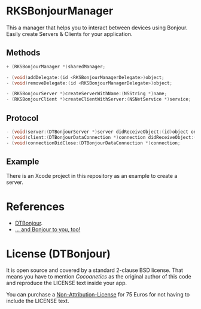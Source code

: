 # RKSBonjourManager

This a manager that helps you to interact between devices using Bonjour. Easily create Servers & Clients for your application.

## Methods

```objective-c
+ (RKSBonjourManager *)sharedManager;

- (void)addDelegate:(id <RKSBonjourManagerDelegate>)object;
- (void)removeDelegate:(id <RKSBonjourManagerDelegate>)object;

- (RKSBonjourServer *)createServerWithName:(NSString *)name;
- (RKSBonjourClient *)createClientWithServer:(NSNetService *)service;
```

## Protocol

```objective-c
- (void)server:(DTBonjourServer *)server didReceiveObject:(id)object onConnection:(DTBonjourDataConnection *)connection;
- (void)client:(DTBonjourDataConnection *)connection didReceiveObject:(id)object;
- (void)connectionDidClose:(DTBonjourDataConnection *)connection;
```

## Example

There is an Xcode project in this repository as an example to create a server.

# References

* [DTBonjour](https://github.com/Cocoanetics/DTBonjour).
* [... and Bonjour to you, too!](http://www.cocoanetics.com/2012/11/and-bonjour-to-you-too/)

# License (DTBonjour)

It is open source and covered by a standard 2-clause BSD license. That means you have to mention *Cocoanetics* as the original author of this code and reproduce the LICENSE text inside your app.

You can purchase a [Non-Attribution-License](https://www.cocoanetics.com/order/?product_id=DTBonjour) for 75 Euros for not having to include the LICENSE text.